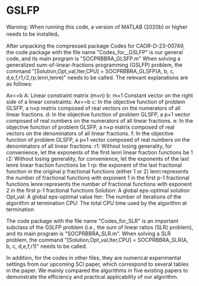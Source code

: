 # GSLFP
Warning:  When running this code, a version of MATLAB (2020b) or higher needs to be installed。
 
After unpacking the compressed package Codes for CAOR-D-23-00749, the code package with the file name "Codes_for__GSLFP" is our general code, and its main program is "SOCPRBBRA_GLSFP.m" When solving a  generalized sum-of-linear-fractions programming (GSLFP) problem, the command "[Solution,Opt_val,Iter,CPU] = SOCPRBBRA_GLSFP(A, b,  c, d,e,f,r1,r2,rp,lenri,lenre)" needs to be called. The relevant explanations are as follows:

  Ax<=b
  A: Linear constraint matrix (m×n)
  b: m×1 Constant  vector on the right side of a linear constraints: Ax<=b
 c: In the objective function of problem GLSFP, a n×p matrix composed of real vectors on the numerators of all linear fractions.
  d: In the objective function of problem GLSFP, a p×1 vector composed of real numbers on the numerators of all linear fractions.
  e: In the objective function of problem GLSFP, a n×p matrix composed of real vectors on the denominators of all linear fractions.
  f: In the objective function of problem GLSFP, a p×1 vector composed of real numbers on the denominators of all linear fractions.
  r1: Without losing generality, for convenience,  let the exponents of the first lenri linear fraction functions be 1
  r2: Without losing generality, for convenience,  let the exponents of the last lenre linear fraction functions be 1
  rp: the exponent of the last fractional function  in the original p fractional functions (either 1 or 2) 
  lenri:represents the number of fractional functions with exponent 1 in the first p-1 fractional functions
  lenre:represents the number of fractional functions with exponent 2 in the first p-1 fractional functions 
  Solution: A global eps-optimal solution
  Opt_val: A global eps-optimal value
  Iter: The number of iterations of the algorithm at termination
  CPU: The total CPU time used by the algorithm at termination

The code package with the file name "Codes_for_SLR" is an important subclass of the GSLFP problem (i.e., the sum of linear ratios (SLR) problem), and its main program is "SOCPRBBRA_SLR.m". When solving a SLR problem, the command "[Solution,Opt_val,Iter,CPU] = SOCPRBBRA_SLR(A, b,  c, d,e,f,r1)" needs to be called.

In addition, for the codes in other files, they are numerical experimental settings from our upcoming SCI paper, which correspond to several tables in the paper. We mainly compared the algorithms in five existing papers to demonstrate the efficiency and practical applicability of our algorithm.

